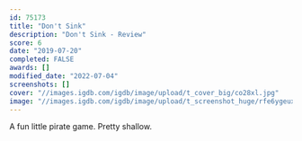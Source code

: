```yaml
---
id: 75173
title: "Don't Sink"
description: "Don't Sink - Review"
score: 6
date: "2019-07-20"
completed: FALSE
awards: []
modified_date: "2022-07-04"
screenshots: []
cover: "//images.igdb.com/igdb/image/upload/t_cover_big/co28xl.jpg"
image: "//images.igdb.com/igdb/image/upload/t_screenshot_huge/rfe6ygeuxfndb9f5tnoi.jpg"
---
```

A fun little pirate game. Pretty shallow.